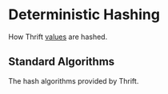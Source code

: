 # Deterministic Hashing

How Thrift [values](../definition/data) are hashed.

## Standard Algorithms

The hash algorithms provided by Thrift.
